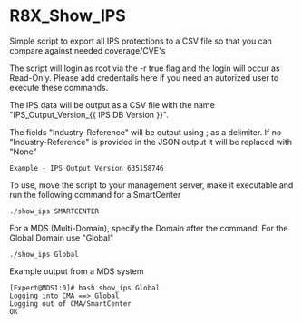 # R8X_Show_IPS
Simple script to export all IPS protections to a CSV file so that you can compare against needed coverage/CVE's

The script will login as root via the -r true flag and the login will occur as Read-Only.  Please add credentails here if you need an autorized user to execute these commands.

The IPS data will be output as a CSV file with the name "IPS_Output_Version_{{ IPS DB Version }}".  

The fields "Industry-Reference" will be output using ; as a delimiter.  If no "Industry-Reference" is provided in the JSON output it will be replaced with "None"

```
Example - IPS_Output_Version_635158746
```

To use, move the script to your management server, make it executable and run the following command for a SmartCenter

```
./show_ips SMARTCENTER
```

For a MDS (Multi-Domain), specify the Domain after the command.  For the Global Domain use "Global"

```
./show_ips Global
```

Example output from a MDS system

```
[Expert@MDS1:0]# bash show_ips Global
Logging into CMA ==> Global
Logging out of CMA/SmartCenter
OK
```
